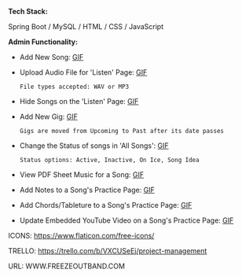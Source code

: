 **Tech Stack:** 

Spring Boot / MySQL / HTML / CSS / JavaScript



**Admin Functionality:**
* Add New Song: [GIF](https://imgur.com/a/4EkJWHu)
* Upload Audio File for 'Listen' Page: [GIF](https://imgur.com/a/VTM3N2F)

      File types accepted: WAV or MP3
* Hide Songs on the 'Listen' Page: [GIF](https://imgur.com/a/y0eoVTA)
* Add New Gig: [GIF](https://imgur.com/a/ukoTHhC) 
      
      Gigs are moved from Upcoming to Past after its date passes
* Change the Status of songs in 'All Songs': [GIF](https://imgur.com/a/qegZK7j)
  
      Status options: Active, Inactive, On Ice, Song Idea
* View PDF Sheet Music for a Song: [GIF](https://imgur.com/a/Sp76LKG)
* Add Notes to a Song's Practice Page: [GIF](https://imgur.com/a/6C2eEN2)
* Add Chords/Tableture to a Song's Practice Page: [GIF](https://imgur.com/a/kUMNePT)
* Update Embedded YouTube Video on a Song's Practice Page: [GIF](https://imgur.com/a/LO1fIrX)

ICONS: https://www.flaticon.com/free-icons/

TRELLO: https://trello.com/b/VXCUSeEj/project-management

URL: WWW.FREEZEOUTBAND.COM
